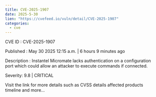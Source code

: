 ```yaml
---
title: CVE-2025-1907
date: 2025-5-30
lien: "https://cvefeed.io/vuln/detail/CVE-2025-1907"
categories:
  - cve
---
```


CVE ID : CVE-2025-1907

Published :  May 30
2025
12:15 a.m. | 6 hours
9 minutes ago

Description : Instantel Micromate lacks authentication on a configuration port which could allow an attacker to execute commands if connected.

Severity: 9.8 | CRITICAL

Visit the link for more details
such as CVSS details
affected products
timeline
and more...
